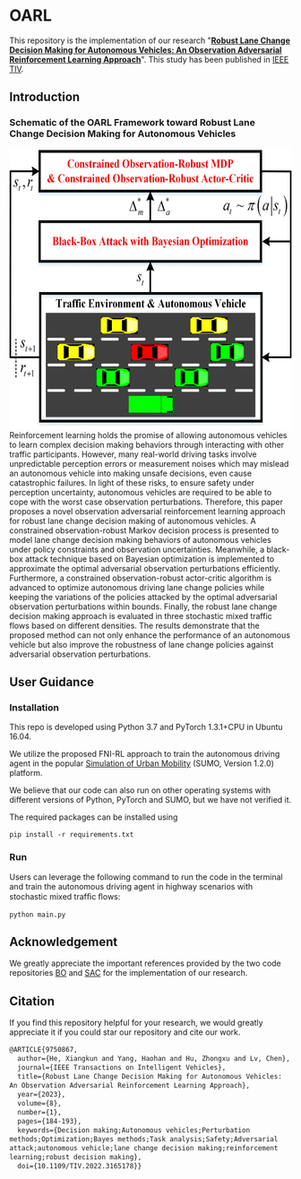 # OARL
This repository is the implementation of our research "**[Robust Lane Change Decision Making for Autonomous Vehicles: An Observation Adversarial Reinforcement Learning Approach](https://www.researchgate.net/publication/359776714_Robust_Lane_Change_Decision_Making_for_Autonomous_Vehicles_An_Observation_Adversarial_Reinforcement_Learning_Approach)**". This study has been published in [IEEE TIV](https://ieeexplore.ieee.org/abstract/document/9750867). 

## Introduction
### Schematic of the OARL Framework toward Robust Lane Change Decision Making for Autonomous Vehicles
<img src="/framework.jpg" alt="ENV" width="600" height="500">
Reinforcement learning holds the promise of allowing autonomous vehicles to learn complex decision making behaviors through interacting with other traffic participants.
However, many real-world driving tasks involve unpredictable perception errors or measurement noises which may 
mislead an autonomous vehicle into making unsafe decisions, even cause catastrophic failures.
In light of these risks, to ensure safety under perception uncertainty, autonomous vehicles are required to be able to cope with the worst case observation perturbations.
Therefore, this paper proposes a novel observation adversarial reinforcement learning approach for robust lane change decision making of autonomous vehicles.
A constrained observation-robust Markov decision process is presented to model lane change decision making behaviors of autonomous vehicles under policy constraints and observation uncertainties. 
Meanwhile, a black-box attack technique based on Bayesian optimization is implemented to approximate the optimal adversarial observation perturbations efficiently.
Furthermore, a constrained observation-robust actor-critic algorithm is advanced to optimize autonomous driving lane change policies while keeping the variations of the policies attacked by the optimal adversarial observation perturbations within bounds.
Finally, the robust lane change decision making approach is evaluated in three stochastic mixed traffic flows based on different densities.
The results demonstrate that the proposed method can not only enhance the performance of an autonomous vehicle but also improve the robustness of lane change policies against adversarial observation perturbations.

## User Guidance
### Installation
This repo is developed using Python 3.7 and PyTorch 1.3.1+CPU in Ubuntu 16.04. 

We utilize the proposed FNI-RL approach to train the autonomous driving agent in the popular [Simulation of Urban Mobility](https://eclipse.dev/sumo/) (SUMO, Version 1.2.0) platform.

We believe that our code can also run on other operating systems with different versions of Python, PyTorch and SUMO, but we have not verified it.

The required packages can be installed using

	pip install -r requirements.txt

### Run
 Users can leverage the following command to run the code in the terminal and train the autonomous driving agent in highway scenarios with stochastic mixed trafﬁc ﬂows:

	python main.py



## Acknowledgement
We greatly appreciate the important references provided by the two code repositories [BO](https://github.com/bayesian-optimization/BayesianOptimization) and [SAC](https://github.com/denisyarats/pytorch_sac) for the implementation of our research.

## Citation
If you find this repository helpful for your research, we would greatly appreciate it if you could star our repository and cite our work.
```
@ARTICLE{9750867,
  author={He, Xiangkun and Yang, Haohan and Hu, Zhongxu and Lv, Chen},
  journal={IEEE Transactions on Intelligent Vehicles}, 
  title={Robust Lane Change Decision Making for Autonomous Vehicles: An Observation Adversarial Reinforcement Learning Approach}, 
  year={2023},
  volume={8},
  number={1},
  pages={184-193},
  keywords={Decision making;Autonomous vehicles;Perturbation methods;Optimization;Bayes methods;Task analysis;Safety;Adversarial attack;autonomous vehicle;lane change decision making;reinforcement learning;robust decision making},
  doi={10.1109/TIV.2022.3165178}}
```
